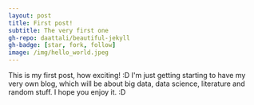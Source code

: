 ```yaml
---
layout: post
title: First post!
subtitle: The very first one
gh-repo: daattali/beautiful-jekyll
gh-badge: [star, fork, follow]
image: /img/hello_world.jpeg
---
```


This is my first post, how exciting! :D I'm just getting starting to have my very own blog, which will be about big data, data science, literature and random stuff. I hope you enjoy it. :D
